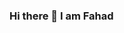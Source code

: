 ### Hi there 👋 I am Fahad 

<!--
**fahad6542/fahad6542** is a ✨ _special_ ✨ repository because its `README.md` (this file) appears on your GitHub profile.

Here are some ideas to get you started:

- 🔭 I’m currently working on Lravel
- 🌱 I’m currently learning Vue Js
- 👯 I’m looking to collaborate on Vue Mastry and PHP Artisan
- 🤔 I’m looking for help Artisans
- 💬 Ask me about Web Development
- 📫 How to reach me: fahad6542@gmail.com
- 😄 Pronouns: Fadi
- ⚡ Fun fact: Never Repeat your self
Error or Bug is the true concern of the developer.
-->
